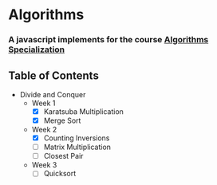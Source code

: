 # Algorithms

### A javascript implements for the course [Algorithms Specialization](https://www.coursera.org/specializations/algorithms)

## Table of Contents

- Divide and Conquer
  - Week 1
    - [x] Karatsuba Multiplication
    - [x] Merge Sort
  - Week 2
    - [x] Counting Inversions
    - [ ] Matrix Multiplication
    - [ ] Closest Pair
  - Week 3
    - [ ] Quicksort